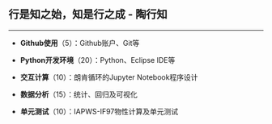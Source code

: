 
##  行是知之始，知是行之成  - 陶行知 

***

* **Github使用**（5）：Github账户、Git等


* **Python开发环境**（20）：Python、Eclipse IDE等


* **交互计算**（10）：朗肯循环的Jupyter Notebook程序设计  


* **数据分析**（15）：统计、回归及可视化


* **单元测试**（10）：IAPWS-IF97物性计算及单元测试  
